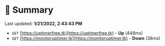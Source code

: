 # 📖 Summary
Last updated: **1/21/2022, 2:43:43 PM**

- `GET` [https://uptimerfree.tk](https://uptimerfree.tk) - **Up** (448ms)
- `GET` [https://monitoruptimer.tk](https://monitoruptimer.tk) - **Down** (38ms)
